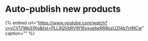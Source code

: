 # Auto-publish new products

{% embed url="https://www.youtube.com/watch?v=yCV17WpS1Kg&list=PLL9QVbRVW16vxuebeRR8ozUZIAb7ntNCw" caption="" %}

